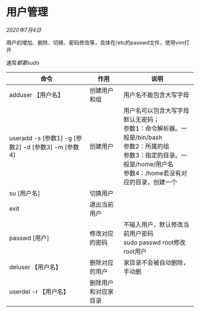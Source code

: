 # 用户管理

*2020年7月4日*

用户的增加、删除、切换、密码修改等，具体在/etc的passwd文件，使用vim打开

 

通常*都要sudo*

 

| 命令                                                 | 作用                 | 说明                                                         |
| ---------------------------------------------------- | -------------------- | ------------------------------------------------------------ |
| adduser 【用户名】                                   | 创建用户和组         | 用户名不能包含大写字母                                       |
| useradd -s [参数1]  -g [参数2] -d [参数3] -m [参数4] | 创建用户             | 用户名可以包含大写字母<br />默认无密码；  <br />参数1：命令解析器。一般是/bin/bash  <br />参数2：所属的组<br />参数3：指定的目录。一般是/home/用户名  <br />参数4：/home若没有对应的目录，创建一个 |
| su [用户名]                                          | 切换用户             |                                                              |
| exit                                                 | 退出当前用户         |                                                              |
| passwd [用户]                                        | 修改对应的密码       | 不输入用户，默认修改当前用户密码  <br />sudo passwd root修改root用户 |
| deluser 【用户名】                                   | 删除对应的用户       | 家目录不会被自动删除，手动删                                 |
| userdel -r 【用户名】                                | 删除用户和对应家目录 |                                                              |